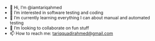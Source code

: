 - 👋 Hi, I’m @iamtariqahmed
- 👀 I’m interested in software testing and coding
- 🌱 I’m currently learning everything I can about manual and automated testing
- 💞️ I’m looking to collaborate on fun stuff
- 📫 How to reach me: tariqquadirahmed@gmail.com

<!---
iamtariqahmed/iamtariqahmed is a ✨ special ✨ repository because its `README.md` (this file) appears on your GitHub profile.
You can click the Preview link to take a look at your changes.
--->
